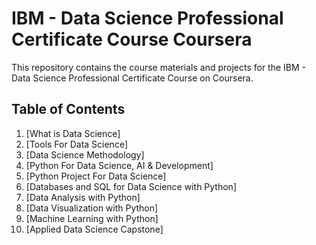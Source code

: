 # IBM - Data Science Professional Certificate Course Coursera 

This repository contains the course materials and projects for the IBM - Data Science Professional Certificate Course on Coursera.

## Table of Contents


1. [What is Data Science]
2. [Tools For Data Science]
3. [Data Science Methodology]
4. [Python For Data Science, AI & Development]
5. [Python Project For Data Science]
6. [Databases and SQL for Data Science with Python]
7. [Data Analysis with Python]
8. [Data Visualization with Python]
9. [Machine Learning with Python]
10. [Applied Data Science Capstone]


<div data-iframe-width="150" data-iframe-height="270" data-share-badge-id="87a39d7c-0cd7-4526-8bc5-a8a3130020bb" data-share-badge-host="https://www.credly.com"></div><script type="text/javascript" async src="//cdn.credly.com/assets/utilities/embed.js"></script>
